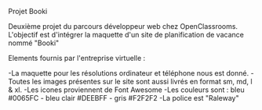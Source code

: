 Projet Booki

Deuxième projet du parcours développeur web chez OpenClassrooms. L'objectif est d'intégrer la maquette d'un site de planification de vacance nommé "Booki" 

Elements fournis par l'entreprise virtuelle :

  -La maquette pour les résolutions ordinateur et téléphone nous est donné.                                                                                                 -Toutes les images présentes sur le site sont aussi livrés en format sm, md, l & xl.                                                                                     -Les icones proviennent de Font Awesome                                                                                                                                   -Les couleurs sont : bleu #0065FC - bleu clair #DEEBFF - gris #F2F2F2                                                                                                     -La police est "Raleway"
